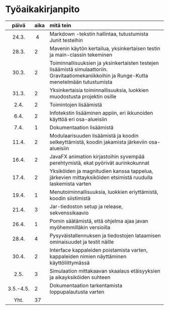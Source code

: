 # Työaikakirjanpito 

| päivä | aika | mitä tein |
| :----:|:-----|:----- |
| 24.3. | 4    | Markdown -tekstin hallintaa, tutustumista Junit testeihin |
| 28.3. | 2    | Mavenin käytön kertailua, yksinkertaisen testin ja main-classin tekeminen |
| 30.3. | 2    | Toiminnallisuuksien ja yksinkertaisten testejen lisäämistä simulaattoriin. Gravitaatiomekaniikkoihin ja Runge-Kutta menetelmään tutustumista |
| 31.3. | 2    | Yksinkertaisia toiminnallisuuksia, luokkien muodostusta projektin osille |
| 2.4.  | 2    | Toimintojen lisäämistä |
| 6.4.  | 2    | Infotekstin lisääminen appiin, eri ikkunoiden käyttöä eri osa-alueisiin |
| 7.4.  | 1    | Dokumentaation lisäämistä |
| 11.4. | 2    | Modulaarisuuden lisäämistä ja koodin selkeyttämistä, koodin jakamista järkeviin osa-alueisiin |
| 16.4. | 2    | JavaFX animation kirjastoihin syvempää perehtymistä, ekat pyörivät aurinkokunnat |
| 17.4. | 2    | Yksiköiden ja magnitudien kanssa tappelua, järkevien mittayksiköiden etsimistä ruudulla laskemista varten |
| 19.4. | 1    | Menutoiminnallisuuksia, luokkien eriyttämistä, koodin siistimistä |
| 21.4. | 3    | Jar-tiedoston setup ja release, sekvenssikaavio |
| 26.4. | 1    | Pomin säätämistä, että ohjelma ajaa javan myöhemmilläkin versioilla |
| 28.4. | 4    | Pysyväistallennuksen ja tiedostojen lataamisen ominaisuudet ja testit näille |
| 30.4. | 2    | Interface kappaleiden poistamista varten, kappaleiden nimien näyttäminen käyttöliittymässä |
| 2.5.  | 3    | Simulaation mittakaavan skaalaus etäisyyksien ja aikayksiköiden suhteen |
| 3.5.-4.5.  | 2  | Dokumentaation tarkentamista loppupalautusta varten |
| Yht.  | 37 |
